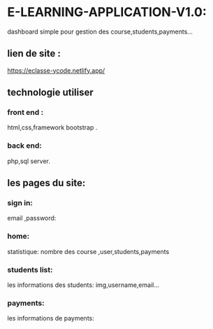 # E-LEARNING-APPLICATION-V1.0:

dashboard simple pour gestion des course,students,payments...

## lien de site :
  https://eclasse-ycode.netlify.app/
  
## technologie utiliser
  ### front end :
  html,css,framework bootstrap .
  ### back end:
  php,sql server.

## les pages du site:
  ### sign in: 
  email ,password:
  ### home: 
  statistique: nombre des course ,user,students,payments
  ### students list: 
  les informations des students: img,username,email...
  ### payments:
  les informations de payments:
